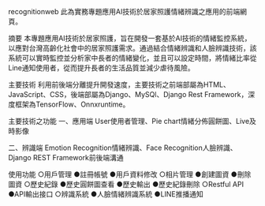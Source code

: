 recognitionweb
  此為實務專題應用AI技術於居家照護情緒辨識之應用的前端網頁。
  
摘要
  本專題應用AI技術於居家照護，旨在開發一套基於AI技術的情緒監控系統，以應對台灣高齡化社會中的居家照護需求。通過結合情緒辨識和人臉辨識技術，該系統可以實時監控並分析家中長者的情緒變化，並且可以設定時間，將情緒比率從Line通知使用者，從而提升長者的生活品質並減少虐待風險。

主要技術
  利用前後端分離提升開發速度，主要技術之前端部屬為HTML、JavaScript、CSS，後端部屬為Django、MySQl、Django Rest Framework，深度框架為TensorFlow、Onnxruntime。

主要技術之功能
  一、應用端
    User使用者管理、Pie chart情緒分佈圓餅圖、Live及時影像
    
  二、辨識端
    Emotion Recognition情緒辨識、Face Recognition人臉辨識、Django REST Framework前後端溝通
    
使用功能
    ○用戶管理
    	●註冊帳號
    	●用戶資料修改
    ○相片管理
    	●創建圖資
    	●刪除圖資
    ○歷史紀錄
    	●歷史圓餅圖查看
    	●歷史輸出
    	●歷史紀錄刪除
    ○Restful API
    	●API輸出接口
    ○辨識系統
    	●人臉情緒辨識系統
    	●LINE推播通知







